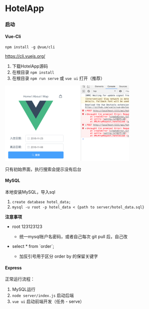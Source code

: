 # HotelApp

### 启动

#### Vue-Cli

```shell
npm install -g @vue/cli
```

https://cli.vuejs.org/

1. 下载HotelApp源码
2. 在根目录 `npm install`
3. 在根目录 `npm run serve` 或 `vue ui` 打开（推荐）

<img src="assets/image-20201123201029323.png" alt="image-20201123201029323" style="zoom:40%;" />

只有初始界面，执行搜索会提示没有后台

#### MySQL

本地安装MySQL，导入sql

1. `create database hotel_data;`
2. `mysql -u root -p hotel_data < {path to server/hotel_data.sql}` 



**注意事项**

- root 123123123
  - 统一mysql账户名密码，或者自己每次 git pull 后，自己改

- select * from \`order\`;
  - 加反引号用于区分 order by 的保留关键字



#### Express

正常运行流程：

1. MySQL运行
2. `node server/index.js` 启动后端
3. `vue ui` 启动前端开发（任务 - serve）

